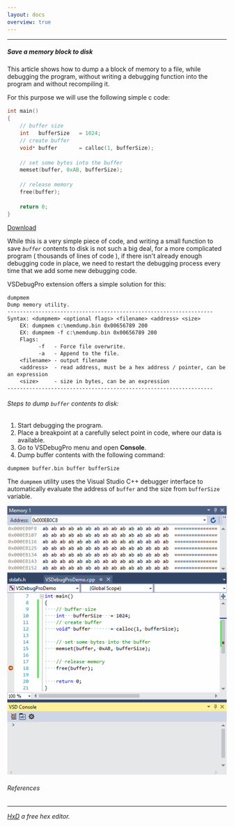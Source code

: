 ```yaml
---
layout: docs
overview: true
---
```


---

##### Save a memory block to disk

This article shows how to dump a a block of memory to a file, while debugging the program,
without writing a debugging function into the program and without recompiling it.

For this purpose we will use the following simple c code:


```cpp
int main()
{
    // buffer size
    int   bufferSize   = 1024;
    // create buffer
    void* buffer       = calloc(1, bufferSize);

    // set some bytes into the buffer
    memset(buffer, 0xAB, bufferSize);

    // release memory
    free(buffer);

    return 0;
}
```
[Download](https://dl.vsdebug.pro/CodeSamples/VSDebugProTestApp.zip)

While this is a very simple piece of code, and writing a small function to save *`buffer`* contents
to disk is not such a big deal, for a more complicated program ( thousands of lines of code ), 
if there isn't already enough debugging code in place, we need to restart the debugging process every time
that we add some new debugging code.

VSDebugPro extension offers a simple solution for this:

```console
dumpmem
Dump memory utility.
------------------------------------------------------------------
Syntax: <dumpmem> <optional flags> <filename> <address> <size>
	EX: dumpmem c:\memdump.bin 0x00656789 200
	EX: dumpmem -f c:\memdump.bin 0x00656789 200
	Flags:
		  -f   - Force file overwrite.
		  -a   - Append to the file.
	<filename> - output filename
	<address>  - read address, must be a hex address / pointer, can be an expression
	<size>     - size in bytes, can be an expression
------------------------------------------------------------------
```

###### Steps to dump `buffer` contents to disk:

1. Start debugging the program.
2. Place a breakpoint at a carefully select point in code, where our data is available.
3. Go to VSDebugPro menu and open **Console**.
4. Dump buffer contents with the following command:

```
dumpmem buffer.bin buffer bufferSize
```

The `dumpmem` utility uses the Visual Studio C++ debugger interface to automatically evaluate
the address of `buffer` and the size from `bufferSize` variable.


![Dump buffer](/assets/gif/dumpbuffer.gif)


###### References

---

*[HxD](https://mh-nexus.de/en/hxd/) a free hex editor.*